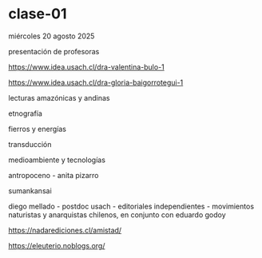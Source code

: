 # clase-01

miércoles 20 agosto 2025

presentación de profesoras

<https://www.idea.usach.cl/dra-valentina-bulo-1>

<https://www.idea.usach.cl/dra-gloria-baigorrotegui-1>

lecturas amazónicas y andinas

etnografía

fierros y energías

transducción

medioambiente y tecnologías

antropoceno - anita pizarro

sumankansai

diego mellado - postdoc usach - editoriales independientes - movimientos naturistas y anarquistas chilenos, en conjunto con eduardo godoy

<https://nadarediciones.cl/amistad/>

<https://eleuterio.noblogs.org/>
